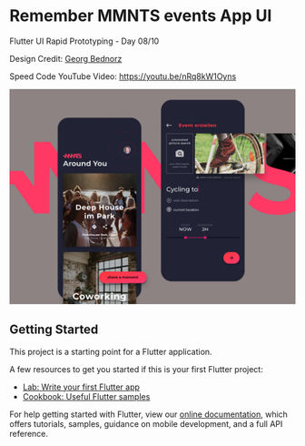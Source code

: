 # Remember MMNTS events App UI

Flutter UI Rapid Prototyping - Day 08/10

Design Credit: [Georg Bednorz](https://dribbble.com/shots/6209595-Remember-MMNTS)

Speed Code YouTube Video: https://youtu.be/nRq8kW1Oyns

![Preview Image](assets/images/preview.png)

## Getting Started

This project is a starting point for a Flutter application.

A few resources to get you started if this is your first Flutter project:

- [Lab: Write your first Flutter app](https://flutter.dev/docs/get-started/codelab)
- [Cookbook: Useful Flutter samples](https://flutter.dev/docs/cookbook)

For help getting started with Flutter, view our
[online documentation](https://flutter.dev/docs), which offers tutorials,
samples, guidance on mobile development, and a full API reference.
